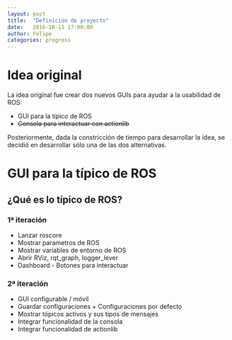 ```yaml
---
layout: post
title:  "Definición de proyecto"
date:   2016-10-11 17:00:00
author: Felipe
categories: progress
---
```


# Idea original

La idea original fue crear dos nuevos GUIs para ayudar a la usabilidad de ROS:

* GUI para la típico de ROS
*  ~~Consola para interactuar con actionlib~~

Posteriormente, dada la constricción de tiempo para desarrollar la idea, se decidió en desarrollar sólo una de las dos alternativas.

# GUI para la típico de ROS

## ¿Qué es lo típico de ROS?

### 1ª iteración
* Lanzar roscore
* Mostrar parametros de ROS
* Mostrar variables de entorno de ROS
* Abrir RViz, rqt_graph, logger_lever
* Dashboard - Botones para interactuar

### 2ª iteración
* GUI configurable / móvil
* Guardar configuraciones + Configuraciones por defecto
* Mostrar tópicos activos y sus tipos de mensajes
* Integrar funcionalidad de la consola
* Integrar funcionalidad de actionlib
